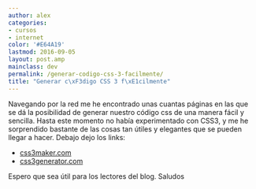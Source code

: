 ```yaml
---
author: alex
categories:
- cursos
- internet
color: '#E64A19'
lastmod: 2016-09-05
layout: post.amp
mainclass: dev
permalink: /generar-codigo-css-3-facilmente/
title: "Generar c\xF3digo CSS 3 f\xE1cilmente"
---
```


Navegando por la red me he encontrado unas cuantas páginas en las que se dá la posibilidad de generar nuestro código css de una manera fácil y sencilla. Hasta este momento no había experimentado con CSS3, y me he sorprendido bastante de las cosas tan útiles y elegantes que se pueden llegar a hacer. Debajo dejo los links:

<!--more--><!--ad-->

- [css3maker.com][2]
- [css3generator.com][3]

Espero que sea útil para los lectores del blog. Saludos

 [2]: http://www.css3maker.com/
 [3]: http://css3generator.com/
